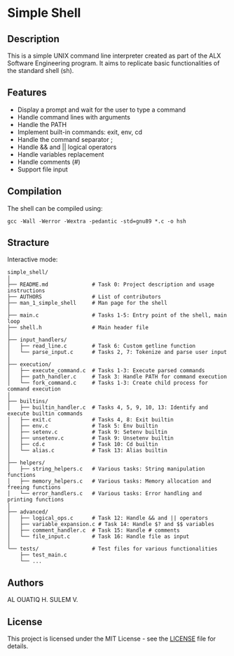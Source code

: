 # Simple Shell

## Description
This is a simple UNIX command line interpreter created as part of the ALX Software Engineering program. It aims to replicate basic functionalities of the standard shell (sh).

## Features
- Display a prompt and wait for the user to type a command
- Handle command lines with arguments
- Handle the PATH
- Implement built-in commands: exit, env, cd
- Handle the command separator ;
- Handle && and || logical operators
- Handle variables replacement
- Handle comments (#)
- Support file input

## Compilation
The shell can be compiled using:
```
gcc -Wall -Werror -Wextra -pedantic -std=gnu89 *.c -o hsh
```

## Stracture
Interactive mode:
```
simple_shell/
│
├── README.md              # Task 0: Project description and usage instructions
├── AUTHORS                # List of contributors
├── man_1_simple_shell     # Man page for the shell
│
├── main.c                 # Tasks 1-5: Entry point of the shell, main loop
├── shell.h                # Main header file
│
├── input_handlers/
│   ├── read_line.c        # Task 6: Custom getline function
│   └── parse_input.c      # Tasks 2, 7: Tokenize and parse user input
│
├── execution/
│   ├── execute_command.c  # Tasks 1-3: Execute parsed commands
│   ├── path_handler.c     # Task 3: Handle PATH for command execution
│   └── fork_command.c     # Tasks 1-3: Create child process for command execution
│
├── builtins/
│   ├── builtin_handler.c  # Tasks 4, 5, 9, 10, 13: Identify and execute builtin commands
│   ├── exit.c             # Tasks 4, 8: Exit builtin
│   ├── env.c              # Task 5: Env builtin
│   ├── setenv.c           # Task 9: Setenv builtin
│   ├── unsetenv.c         # Task 9: Unsetenv builtin
│   ├── cd.c               # Task 10: Cd builtin
│   └── alias.c            # Task 13: Alias builtin
│
├── helpers/
│   ├── string_helpers.c   # Various tasks: String manipulation functions
│   ├── memory_helpers.c   # Various tasks: Memory allocation and freeing functions
│   └── error_handlers.c   # Various tasks: Error handling and printing functions
│
├── advanced/
│   ├── logical_ops.c      # Task 12: Handle && and || operators
│   ├── variable_expansion.c # Task 14: Handle $? and $$ variables
│   ├── comment_handler.c  # Task 15: Handle # comments
│   └── file_input.c       # Task 16: Handle file as input
│
└── tests/                 # Test files for various functionalities
	├── test_main.c
	└── ...
```


## Authors
AL OUATIQ H.
SULEM V.

## License
This project is licensed under the MIT License - see the [LICENSE](LICENSE) file for details.
